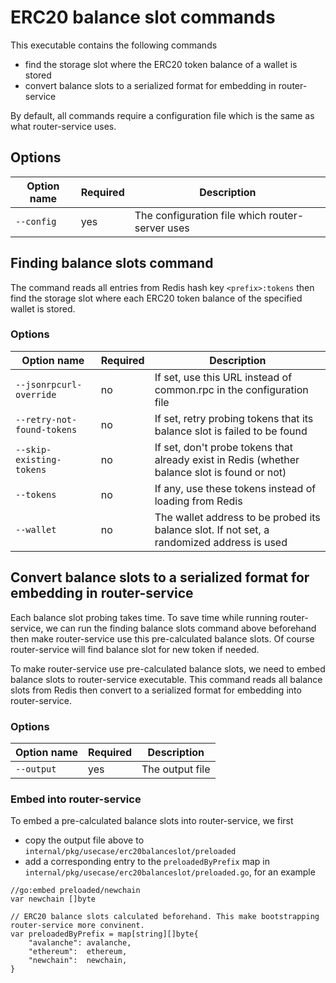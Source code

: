 # ERC20 balance slot commands

This executable contains the following commands 
* find the storage slot where the ERC20 token balance of a wallet is stored
* convert balance slots to a serialized format for embedding in router-service

By default, all commands require a configuration file which is the same as what router-service uses.

## Options

| Option name | Required | Description                                     |
| ----------- | -------- | ----------------------------------------------- |
| `--config`  | yes      | The configuration file which router-server uses |

## Finding balance slots command

The command reads all entries from Redis hash key `<prefix>:tokens` then find the storage slot where each ERC20 token balance of the specified wallet is stored.

### Options

| Option name                | Required | Description                                                                                   |
| -------------------------- | -------- | --------------------------------------------------------------------------------------------- |
| `--jsonrpcurl-override`    | no       | If set, use this URL instead of common.rpc in the configuration file                          |
| `--retry-not-found-tokens` | no       | If set, retry probing tokens that its balance slot is failed to be found                      |
| `--skip-existing-tokens`   | no       | If set, don't probe tokens that already exist in Redis (whether balance slot is found or not) |
| `--tokens`                 | no       | If any, use these tokens instead of loading from Redis                                        |
| `--wallet`                 | no       | The wallet address to be probed its balance slot. If not set, a randomized address is used    |

## Convert balance slots to a serialized format for embedding in router-service

Each balance slot probing takes time. To save time while running router-service, we can run the finding balance slots command above beforehand then make router-service use this pre-calculated balance slots. Of course router-service will find balance slot for new token if needed.

To make router-service use pre-calculated balance slots, we need to embed balance slots to router-service executable. This command reads all balance slots from Redis then convert to a serialized format for embedding into router-service.

### Options

| Option name | Required | Description     |
| ----------- | -------- | --------------- |
| `--output`  | yes      | The output file |

### Embed into router-service

To embed a pre-calculated balance slots into router-service, we first
* copy the output file above to `internal/pkg/usecase/erc20balanceslot/preloaded`
* add a corresponding entry to the `preloadedByPrefix` map in `internal/pkg/usecase/erc20balanceslot/preloaded.go`, for an example
```
//go:embed preloaded/newchain
var newchain []byte

// ERC20 balance slots calculated beforehand. This make bootstrapping router-service more convinent.
var preloadedByPrefix = map[string][]byte{
	"avalanche": avalanche,
	"ethereum":  ethereum,
    "newchain":  newchain,
}
```